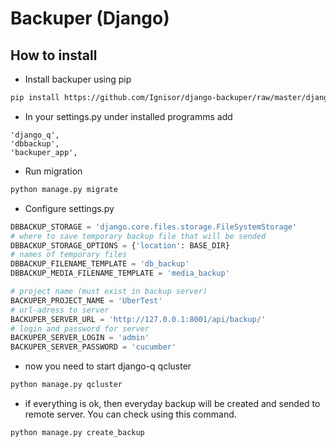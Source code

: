 # Backuper (Django)

## How to install

- Install backuper using pip
```sh
pip install https://github.com/Ignisor/django-backuper/raw/master/django-backuper-0.1.tar.gz
```

- In your settings.py under installed programms add
```
'django_q',
'dbbackup',
'backuper_app',
```

- Run migration
```sh
python manage.py migrate
```

- Configure settings.py
```python
DBBACKUP_STORAGE = 'django.core.files.storage.FileSystemStorage'
# where to save temporary backup file that will be sended
DBBACKUP_STORAGE_OPTIONS = {'location': BASE_DIR}
# names of temporary files
DBBACKUP_FILENAME_TEMPLATE = 'db_backup'
DBBACKUP_MEDIA_FILENAME_TEMPLATE = 'media_backup'

# project name (must exist in backup server)
BACKUPER_PROJECT_NAME = 'UberTest'
# url-adress to server
BACKUPER_SERVER_URL = 'http://127.0.0.1:8001/api/backup/'
# login and password for server
BACKUPER_SERVER_LOGIN = 'admin'
BACKUPER_SERVER_PASSWORD = 'cucumber'
```

- now you need to start django-q qcluster
```sh
python manage.py qcluster
```

- if everything is ok, then everyday backup will be created and sended to remote server. You can check using this command.
```sh
python manage.py create_backup
```

